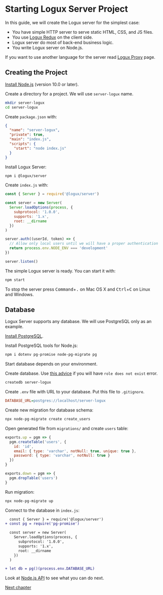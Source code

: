 # Starting Logux Server Project

In this guide, we will create the Logux server for the simplest case:

* You have simple HTTP server to serve static HTML, CSS, and JS files.
* You use [Logux Redux] on the client side.
* Logux server do most of back-end business logic.
* You write Logux server on Node.js.

If you want to use another language for the server read [Logux Proxy] page.

[Logux Redux]: ./new-client.md
[Logux Proxy]: ./proxy-server.md


## Creating the Project

[Install Node.js] (version 10.0 or later).

Create a directory for a project. We will use `server-logux` name.

```sh
mkdir server-logux
cd server-logux
```

Create `package.json` with:

```json
{
  "name": "server-logux",
  "private": true,
  "main": "index.js",
  "scripts": {
    "start": "node index.js"
  }
}
```

Install Logux Server:

```sh
npm i @logux/server
```

Create `index.js` with:

```js
const { Server } = require('@logux/server')

const server = new Server(
  Server.loadOptions(process, {
    subprotocol: '1.0.0',
    supports: '1.x',
    root: __dirname
  })
)

server.auth((userId, token) => {
  // Allow only local users until we will have a proper authentication
  return process.env.NODE_ENV === 'development'
})

server.listen()
```

The simple Logux server is ready. You can start it with:

```sh
npm start
```

To stop the server press <kbd>Command</kbd>+<kbd>.</kbd> on Mac OS X and <kbd>Ctrl</kbd>+<kbd>C</kbd> on Linux and Windows.

[Install Node.js]: https://nodejs.org/en/download/package-manager/

## Database

Logux Server supports any database. We will use PostgreSQL only as an example.

[Install PostgreSQL](https://www.postgresql.org/download/).

Install PostgreSQL tools for Node.js:

```sh
npm i dotenv pg-promise node-pg-migrate pg
```

Start database depends on your environment.

Create database. Use [this advice] if you will have `role does not exist` error.

```sh
createdb server-logux
```

Create `.env` file with URL to your database. Put this file to `.gitignore`.

```ini
DATABASE_URL=postgres://localhost/server-logux
```

Create new migration for database schema:

```sh
npx node-pg-migrate create create_users
```

Open generated file from `migrations/` and create `users` table:

```js
exports.up = pgm => {
  pgm.createTable('users', {
    id: 'id',
    email: { type: 'varchar', notNull: true, unique: true },
    password: { type: 'varchar', notNull: true }
  })
}

exports.down = pgm => {
  pgm.dropTable('users')
}
```

Run migration:

```sh
npx node-pg-migrate up
```

Connect to the database in `index.js`:

```diff
  const { Server } = require('@logux/server')
+ const pg = require('pg-promise')

  const server = new Server(
    Server.loadOptions(process, {
      subprotocol: '1.0.0',
      supports: '1.x',
      root: __dirname
    })
  )

+ let db = pg()(process.env.DATABASE_URL)
```

[this advice]: https://stackoverflow.com/questions/16973018/createuser-could-not-connect-to-database-postgres-fatal-role-tom-does-not-e

Look at [Node.js API](https://logux.io/node-api/#server) to see what you can do next.

[Next chapter](./new-client.md)
